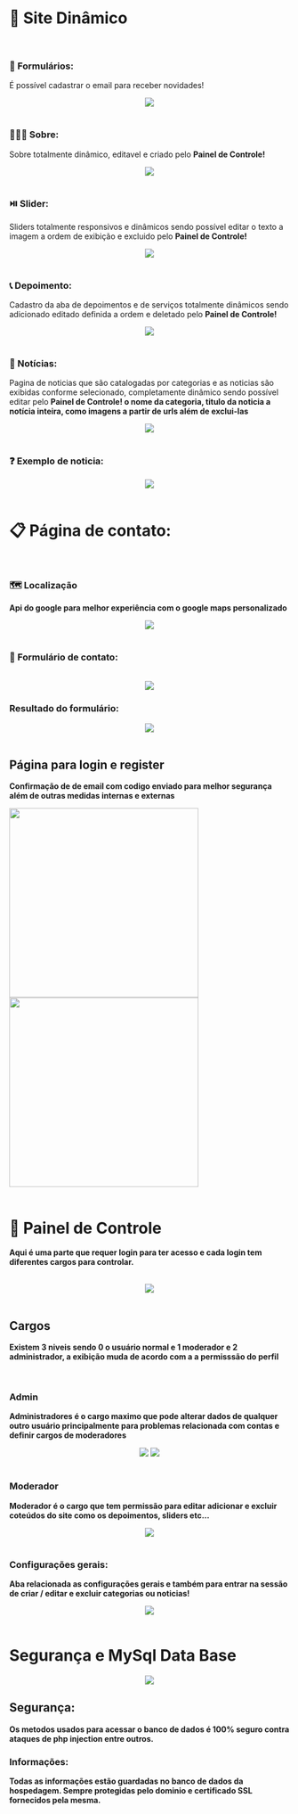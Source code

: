 # 🔮 Site Dinâmico

<br/>

### 📩 Formulários:
<p>É possível cadastrar o email para receber novidades!</p>
<div align='center'>
  <img src='https://github.com/micher12/site_dinamico/assets/84326814/707ba937-0b89-4974-b771-dbfb8f9869db'>
</div>

<br/>

### 🧑🏻‍🦱 Sobre:
<p>Sobre totalmente dinâmico, editavel e criado pelo <b>Painel de Controle!</b></p>
<div align='center'>
<img src='https://github.com/micher12/site_dinamico/assets/84326814/71723bd6-cc40-4347-9170-1d516ae61c4c'>
</div>

<br/>

### ⏯️ Slider:
<p>Sliders totalmente responsivos e dinâmicos sendo possível editar o texto a imagem a ordem de exibição e excluido pelo <b>Painel de Controle!</b></p>
<div align='center'>
  <img src='https://github.com/micher12/site_dinamico/assets/84326814/d9f20dab-e8a6-494d-856b-6942ce91fb4d'>
</div>

<br/>

### 📞 Depoimento:
<p>Cadastro da aba de depoimentos e de serviços totalmente dinâmicos sendo adicionado editado definida a ordem e deletado pelo <b>Painel de Controle!</b> </p>
<div align='center'>
  <img src='https://github.com/micher12/site_dinamico/assets/84326814/975c10b6-be4a-454a-81c5-a439a49bfe89'>  
</div>

<br/>

### 📰 Notícias:
<p>Pagina de noticias que são catalogadas por categorias e as noticias são exibidas conforme selecionado, completamente dinâmico sendo possível editar pelo <b>Painel de Controle!<b/> o nome da categoria, titulo da noticia a notícia inteira, como imagens a partir de urls além de exclui-las </p>
<div align='center'>
  <img src='https://github.com/micher12/site_dinamico/assets/84326814/36f61b52-a126-43cb-b4a1-cceac094a082'>
</div>

<br/>

### ❓ Exemplo de noticia:
<div align='center'>
  <img src='https://github.com/micher12/site_dinamico/assets/84326814/183790a6-487d-4b91-b6b4-fb3ba25d54af'>
</div>

<br/>

# 📋 Página de contato:

<br/>

### 🗺️ Localização
<p>Api do google para melhor experiência com o google maps personalizado</p>
<div align='center'>
  <img src='https://github.com/micher12/site_dinamico/assets/84326814/9e50cd03-8395-4ef4-bdf9-42fdb3c7f9aa'>
</div>

<br/>

### 📝 Formulário de contato: 

<br/>

<div align='center'>
  <img src='https://github.com/micher12/site_dinamico/assets/84326814/b62d883f-b640-4efb-8f0d-7b4cbf27c77f'>

</div>

### Resultado do formulário: 

<div align='center'>
  <img src='https://github.com/micher12/site_dinamico/assets/84326814/02131dfa-fc03-47ba-be9c-74a18e9716cb'>
</div>

<br/>

## Página para login e register
Confirmação de de email com codigo enviado para melhor segurança além de outras medidas internas e externas
<div>
  <img style="width: 340px" src='https://github.com/micher12/site_dinamico/assets/84326814/9e644d26-e872-413f-a0ea-9b38318535e3'>
  <img style="width: 340px" src='https://github.com/micher12/site_dinamico/assets/84326814/335aca8e-8bfb-4629-b1f5-0afccf9fdced'>
  
</div>
<br/>

# 📶 Painel de Controle
Aqui é uma parte que requer login para ter acesso e cada login tem diferentes cargos para controlar.

<br/>

<div align='center'>
  <img src='https://github.com/micher12/site_dinamico/assets/84326814/9a031f2c-5b93-4d87-bc9b-957a7534e8db'>
</div>

<br/>

## Cargos
Existem 3 <b>niveis</b> sendo 0 o usuário normal e 1 moderador e 2 administrador, a exibição muda de acordo com a a permisssão do perfil

<br/>

### Admin
Administradores é o cargo maximo que pode alterar dados de qualquer outro usuário principalmente para problemas relacionada com contas e definir cargos de moderadores
<div align='center'>
  <img src='https://github.com/micher12/site_dinamico/assets/84326814/9468c07d-c8d4-45af-9772-c9c093d61e17'>
  <img src='https://github.com/micher12/site_dinamico/assets/84326814/202c6486-1130-4909-ae61-1ac9afd484cf'>
</div>

<br/>

### Moderador
<p>Moderador é o cargo que tem permissão para editar adicionar e excluir coteúdos do site como os depoimentos, sliders etc...</p>
<div align='center'>
  <img src='https://github.com/micher12/site_dinamico/assets/84326814/30f3216c-1ee7-4ae3-a9d1-6fa6ccc6410e'>
</div>

<br/>

### Configurações gerais:
<p>Aba relacionada as configurações gerais e também para entrar na sessão de criar / editar e excluir categorias ou noticias!</p>
<div align='center'>
  <img src='https://github.com/micher12/site_dinamico/assets/84326814/624bafed-cc30-4d63-9b65-1da9a4c2cf5a'>
</div>

<br/>

# Segurança e MySql Data Base
<div align='center'>
  <img src='https://github.com/micher12/site_dinamico/assets/84326814/150afc38-2aa9-44df-8053-d65c0be94041'>
</div>

## Segurança:
<p>Os metodos usados para acessar o banco de dados é 100% seguro contra ataques de php injection entre outros.</p>

### Informações:
<p>Todas as informações estão guardadas no banco de dados da hospedagem. Sempre protegidas pelo dominio e certificado SSL fornecidos pela mesma.</p>
<br/>



